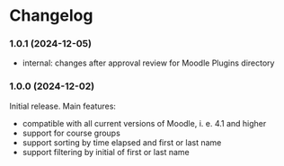 # Changelog

### 1.0.1 (2024-12-05)

- internal: changes after approval review for Moodle Plugins directory

### 1.0.0 (2024-12-02)

Initial release. Main features:

- compatible with all current versions of Moodle, i. e. 4.1 and higher
- support for course groups
- support sorting by time elapsed and first or last name
- support filtering by initial of first or last name
